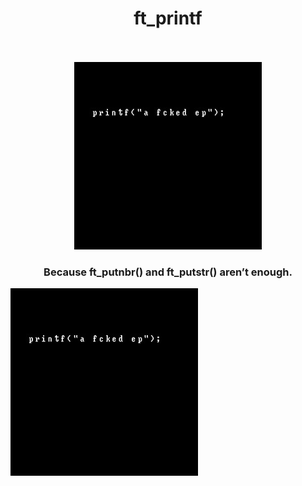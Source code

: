 
<div align="center"> 
  <h1>ft_printf</h1>
</div>

<div align="center">
  <br>
  <br>
   <a href=https://open.spotify.com/album/2ibT33q8i5y2HTytY1fnCy > <img src=https://github.com/barondugroove/ft_printf/blob/master/printf.jpeg> </a> </img>
  <br>
  <h3>Because ft_putnbr() and ft_putstr() aren’t enough.</h3>
</div>


<img src=https://github.com/barondugroove/ft_printf/blob/master/printf.jpeg>
